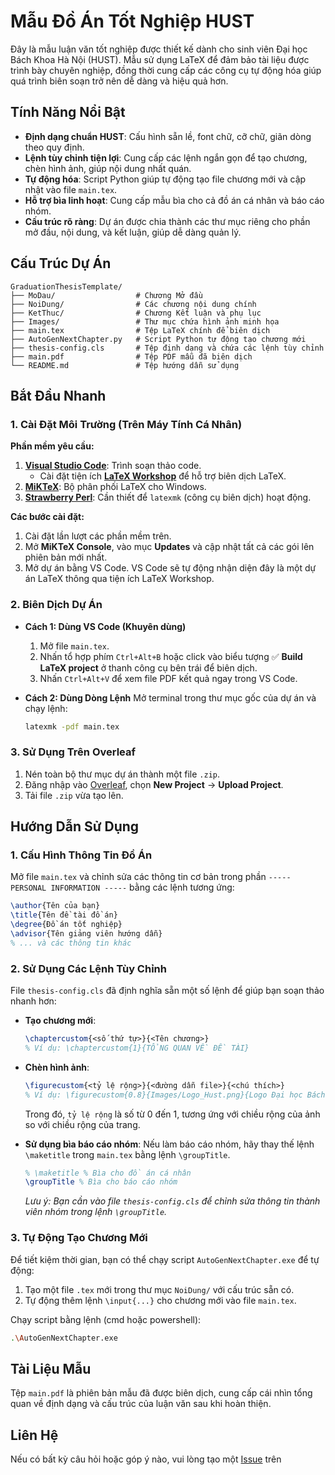 # Mẫu Đồ Án Tốt Nghiệp HUST

Đây là mẫu luận văn tốt nghiệp được thiết kế dành cho sinh viên Đại học Bách Khoa Hà Nội (HUST). Mẫu sử dụng LaTeX để đảm bảo tài liệu được trình bày chuyên nghiệp, đồng thời cung cấp các công cụ tự động hóa giúp quá trình biên soạn trở nên dễ dàng và hiệu quả hơn.

## Tính Năng Nổi Bật

- **Định dạng chuẩn HUST**: Cấu hình sẵn lề, font chữ, cỡ chữ, giãn dòng theo quy định.
- **Lệnh tùy chỉnh tiện lợi**: Cung cấp các lệnh ngắn gọn để tạo chương, chèn hình ảnh, giúp nội dung nhất quán.
- **Tự động hóa**: Script Python giúp tự động tạo file chương mới và cập nhật vào file `main.tex`.
- **Hỗ trợ bìa linh hoạt**: Cung cấp mẫu bìa cho cả đồ án cá nhân và báo cáo nhóm.
- **Cấu trúc rõ ràng**: Dự án được chia thành các thư mục riêng cho phần mở đầu, nội dung, và kết luận, giúp dễ dàng quản lý.

## Cấu Trúc Dự Án

```
GraduationThesisTemplate/
├── MoDau/                  # Chương Mở đầu
├── NoiDung/                # Các chương nội dung chính
├── KetThuc/                # Chương Kết luận và phụ lục
├── Images/                 # Thư mục chứa hình ảnh minh họa
├── main.tex                # Tệp LaTeX chính để biên dịch
├── AutoGenNextChapter.py   # Script Python tự động tạo chương mới
├── thesis-config.cls       # Tệp định dạng và chứa các lệnh tùy chỉnh
├── main.pdf                # Tệp PDF mẫu đã biên dịch
└── README.md               # Tệp hướng dẫn sử dụng
```

## Bắt Đầu Nhanh

### 1. Cài Đặt Môi Trường (Trên Máy Tính Cá Nhân)

**Phần mềm yêu cầu:**

1.  **[Visual Studio Code](https://code.visualstudio.com/)**: Trình soạn thảo code.
    -   Cài đặt tiện ích **[LaTeX Workshop](https://marketplace.visualstudio.com/items?itemName=James-Yu.latex-workshop)** để hỗ trợ biên dịch LaTeX.
2.  **[MiKTeX](https://miktex.org/download)**: Bộ phân phối LaTeX cho Windows.
3.  **[Strawberry Perl](https://strawberryperl.com/)**: Cần thiết để `latexmk` (công cụ biên dịch) hoạt động.

**Các bước cài đặt:**

1.  Cài đặt lần lượt các phần mềm trên.
2.  Mở **MiKTeX Console**, vào mục **Updates** và cập nhật tất cả các gói lên phiên bản mới nhất.
3.  Mở dự án bằng VS Code. VS Code sẽ tự động nhận diện đây là một dự án LaTeX thông qua tiện ích LaTeX Workshop.

### 2. Biên Dịch Dự Án

-   **Cách 1: Dùng VS Code (Khuyên dùng)**
    1.  Mở file `main.tex`.
    2.  Nhấn tổ hợp phím `Ctrl+Alt+B` hoặc click vào biểu tượng ✅ **Build LaTeX project** ở thanh công cụ bên trái để biên dịch.
    3.  Nhấn `Ctrl+Alt+V` để xem file PDF kết quả ngay trong VS Code.

-   **Cách 2: Dùng Dòng Lệnh**
    Mở terminal trong thư mục gốc của dự án và chạy lệnh:
    ```bash
    latexmk -pdf main.tex
    ```

### 3. Sử Dụng Trên Overleaf

1.  Nén toàn bộ thư mục dự án thành một file `.zip`.
2.  Đăng nhập vào [Overleaf](https://www.overleaf.com/), chọn **New Project** -> **Upload Project**.
3.  Tải file `.zip` vừa tạo lên.

## Hướng Dẫn Sử Dụng

### 1. Cấu Hình Thông Tin Đồ Án

Mở file `main.tex` và chỉnh sửa các thông tin cơ bản trong phần `----- PERSONAL INFORMATION -----` bằng các lệnh tương ứng:

```latex
\author{Tên của bạn}
\title{Tên đề tài đồ án}
\degree{Đồ án tốt nghiệp}
\advisor{Tên giảng viên hướng dẫn}
% ... và các thông tin khác
```

### 2. Sử Dụng Các Lệnh Tùy Chỉnh

File `thesis-config.cls` đã định nghĩa sẵn một số lệnh để giúp bạn soạn thảo nhanh hơn:

-   **Tạo chương mới**:
    ```latex
    \chaptercustom{<số thứ tự>}{<Tên chương>}
    % Ví dụ: \chaptercustom{1}{TỔNG QUAN VỀ ĐỀ TÀI}
    ```

-   **Chèn hình ảnh**:
    ```latex
    \figurecustom{<tỷ lệ rộng>}{<đường dẫn file>}{<chú thích>}
    % Ví dụ: \figurecustom{0.8}{Images/Logo_Hust.png}{Logo Đại học Bách Khoa Hà Nội}
    ```
    Trong đó, `tỷ lệ rộng` là số từ 0 đến 1, tương ứng với chiều rộng của ảnh so với chiều rộng của trang.

-   **Sử dụng bìa báo cáo nhóm**:
    Nếu làm báo cáo nhóm, hãy thay thế lệnh `\maketitle` trong `main.tex` bằng lệnh `\groupTitle`.
    ```latex
    % \maketitle % Bìa cho đồ án cá nhân
    \groupTitle % Bìa cho báo cáo nhóm
    ```
    *Lưu ý: Bạn cần vào file `thesis-config.cls` để chỉnh sửa thông tin thành viên nhóm trong lệnh `\groupTitle`.*

### 3. Tự Động Tạo Chương Mới

Để tiết kiệm thời gian, bạn có thể chạy script `AutoGenNextChapter.exe` để tự động:
1.  Tạo một file `.tex` mới trong thư mục `NoiDung/` với cấu trúc sẵn có.
2.  Tự động thêm lệnh `\input{...}` cho chương mới vào file `main.tex`.

Chạy script bằng lệnh (cmd hoặc powershell):
```bash
.\AutoGenNextChapter.exe
```

## Tài Liệu Mẫu

Tệp `main.pdf` là phiên bản mẫu đã được biên dịch, cung cấp cái nhìn tổng quan về định dạng và cấu trúc của luận văn sau khi hoàn thiện.

## Liên Hệ

Nếu có bất kỳ câu hỏi hoặc góp ý nào, vui lòng tạo một [Issue](https://github.com/Quanghusst/GraduationThesisTemplate/issues) trên